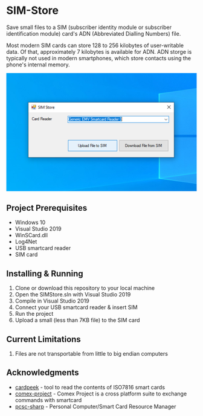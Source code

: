 # SIM-Store
Save small files to a SIM (subscriber identity module or subscriber identification module) card's ADN (Abbreviated Dialling Numbers) file.

Most modern SIM cards can store 128 to 256 kilobytes of user-writable data. Of that, approximately 7 kilobytes is available for ADN. ADN storge is typically not used in modern smartphones, which store contacts using the phone's internal memory.

![alt text](https://github.com/scrape01/SIM-Store/blob/master/images/form.png "SIM Store form")

## Project Prerequisites
* Windows 10
* Visual Studio 2019
* WinSCard.dll
* Log4Net
* USB smartcard reader
* SIM card

## Installing & Running
1. Clone or download this repository to your local machine
2. Open the SIMStore.sln with Visual Studio 2019
3. Compile in Visual Studio 2019
4. Connect your USB smartcard reader & insert SIM
5. Run the project
6. Upload a small (less than 7KB file) to the SIM card

## Current Limitations
1. Files are not transportable from little to big endian computers

## Acknowledgments
* [cardpeek](https://github.com/L1L1/cardpeek) - tool to read the contents of ISO7816 smart cards
* [comex-project](https://github.com/armando-basile/comex-project) - Comex Project is a cross platform suite to exchange commands with smartcard
* [pcsc-sharp](https://github.com/danm-de/pcsc-sharp) -  Personal Computer/Smart Card Resource Manager
